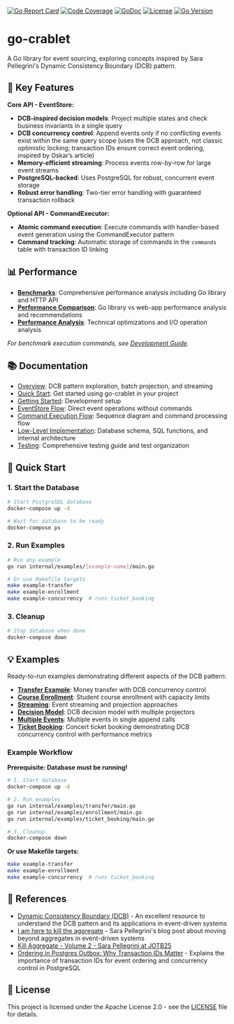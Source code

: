 [![Go Report Card](https://goreportcard.com/badge/github.com/rodolfodpk/go-crablet)](https://goreportcard.com/report/github.com/rodolfodpk/go-crablet)
[![Code Coverage](https://img.shields.io/badge/code%20coverage-79.6%25-yellow?logo=go)](https://github.com/rodolfodpk/go-crablet/actions/workflows/coverage.yml)
[![GoDoc](https://godoc.org/github.com/rodolfodpk/go-crablet?status.svg)](https://godoc.org/github.com/rodolfodpk/go-crablet)
[![License](https://img.shields.io/github/license/rodolfodpk/go-crablet)](https://github.com/rodolfodpk/go-crablet/blob/main/LICENSE)
[![Go Version](https://img.shields.io/github/go-mod/go-version/rodolfodpk/go-crablet)](https://github.com/rodolfodpk/go-crablet/blob/main/go.mod)

# go-crablet

A Go library for event sourcing, exploring concepts inspired by Sara Pellegrini's Dynamic Consistency Boundary (DCB) pattern. 

## 🚀 Key Features

**Core API - EventStore:**
- **DCB-inspired decision models**: Project multiple states and check business invariants in a single query
- **DCB concurrency control**: Append events only if no conflicting events exist within the same query scope (uses the DCB approach, not classic optimistic locking; transaction IDs ensure correct event ordering, inspired by Oskar’s article)
- **Memory-efficient streaming**: Process events row-by-row for large event streams
- **PostgreSQL-backed**: Uses PostgreSQL for robust, concurrent event storage
- **Robust error handling**: Two-tier error handling with guaranteed transaction rollback

**Optional API - CommandExecutor:**
- **Atomic command execution**: Execute commands with handler-based event generation using the CommandExecutor pattern
- **Command tracking**: Automatic storage of commands in the `commands` table with transaction ID linking

## 📊 Performance

- **[Benchmarks](docs/benchmarks.md)**: Comprehensive performance analysis including Go library and HTTP API
- **[Performance Comparison](docs/performance-comparison.md)**: Go library vs web-app performance analysis and recommendations
- **[Performance Analysis](docs/performance-improvements.md)**: Technical optimizations and I/O operation analysis

*For benchmark execution commands, see [Development Guide](docs/getting-started.md).*

## 📚 Documentation
- [Overview](docs/overview.md): DCB pattern exploration, batch projection, and streaming
- [Quick Start](docs/quick-start.md): Get started using go-crablet in your project
- [Getting Started](docs/getting-started.md): Development setup
- [EventStore Flow](docs/eventstore-flow.md): Direct event operations without commands
- [Command Execution Flow](docs/command-execution-flow.md): Sequence diagram and command processing flow
- [Low-Level Implementation](docs/low-level-implementation.md): Database schema, SQL functions, and internal architecture
- [Testing](docs/testing.md): Comprehensive testing guide and test organization

## 🚀 Quick Start

### 1. Start the Database
```bash
# Start PostgreSQL database
docker-compose up -d

# Wait for database to be ready
docker-compose ps
```

### 2. Run Examples
```bash
# Run any example
go run internal/examples/[example-name]/main.go

# Or use Makefile targets
make example-transfer
make example-enrollment
make example-concurrency  # runs ticket_booking
```

### 3. Cleanup
```bash
# Stop database when done
docker-compose down
```

## 💡 Examples

Ready-to-run examples demonstrating different aspects of the DCB pattern:


- **[Transfer Example](internal/examples/transfer/main.go)**: Money transfer with DCB concurrency control
- **[Course Enrollment](internal/examples/enrollment/main.go)**: Student course enrollment with capacity limits
- **[Streaming](internal/examples/streaming/main.go)**: Event streaming and projection approaches
- **[Decision Model](internal/examples/decision_model/main.go)**: DCB decision model with multiple projectors
- **[Multiple Events](internal/examples/batch/main.go)**: Multiple events in single append calls
- **[Ticket Booking](internal/examples/ticket_booking/main.go)**: Concert ticket booking demonstrating DCB concurrency control with performance metrics

### Example Workflow

**Prerequisite: Database must be running!**

```bash
# 1. Start database
docker-compose up -d

# 2. Run examples
go run internal/examples/transfer/main.go
go run internal/examples/enrollment/main.go
go run internal/examples/ticket_booking/main.go

# 3. Cleanup
docker-compose down
```

**Or use Makefile targets:**
```bash
make example-transfer
make example-enrollment
make example-concurrency  # runs ticket_booking
```

## 📖 References

- [Dynamic Consistency Boundary (DCB)](https://dcb.events/) - An excellent resource to understand the DCB pattern and its applications in event-driven systems
- [I am here to kill the aggregate](https://sara.event-thinking.io/2023/04/kill-aggregate-chapter-1-I-am-here-to-kill-the-aggregate.html) - Sara Pellegrini's blog post about moving beyond aggregates in event-driven systems
- [Kill Aggregate - Volume 2 - Sara Pellegrini at JOTB25](https://www.youtube.com/watch?v=AQ5fk4D3u9I)
- [Ordering in Postgres Outbox: Why Transaction IDs Matter](https://event-driven.io/en/ordering_in_postgres_outbox/) - Explains the importance of transaction IDs for event ordering and concurrency control in PostgreSQL

## 📄 License

This project is licensed under the Apache License 2.0 - see the [LICENSE](LICENSE) file for details.